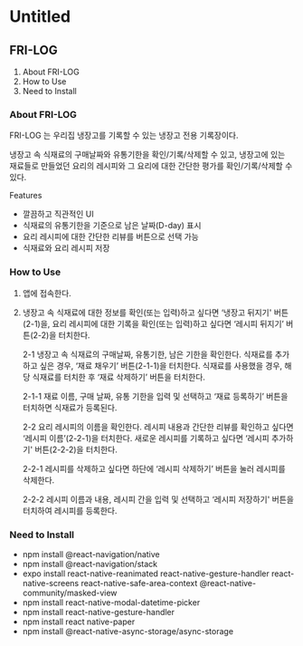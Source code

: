 # Untitled

## FRI-LOG

1. About FRI-LOG
2. How to Use
3. Need to Install

### About FRI-LOG

FRI-LOG 는 우리집 냉장고를 기록할 수 있는 냉장고 전용 기록장이다.

냉장고 속 식재료의 구매날짜와 유통기한을 확인/기록/삭제할 수 있고, 냉장고에 있는 재료들로 만들었던 요리의 레시피와 그 요리에 대한 간단한 평가를 확인/기록/삭제할 수 있다.

Features

- 깔끔하고 직관적인 UI
- 식재료의 유통기한을 기준으로 남은 날짜(D-day) 표시
- 요리 레시피에 대한 간단한 리뷰를 버튼으로 선택 가능
- 식재료와 요리 레시피 저장

### How to Use

1. 앱에 접속한다.
2. 냉장고 속 식재료에 대한 정보를 확인(또는 입력)하고 싶다면 ‘냉장고 뒤지기' 버튼(2-1)을, 요리 레시피에 대한 기록을 확인(또는 입력)하고 싶다면 ‘레시피 뒤지기’ 버튼(2-2)을 터치한다.
    
    2-1 냉장고 속 식재료의 구매날짜, 유통기한, 남은 기한을 확인한다. 식재료를 추가하고 싶은 경우, ‘재료 채우기’ 버튼(2-1-1)을 터치한다. 식재료를 사용했을 경우, 해당 식재료를 터치한 후 ‘재료 삭제하기’ 버튼을 터치한다.
    
    2-1-1 재료 이름, 구매 날짜, 유통 기한을 입력 및 선택하고 ‘재료 등록하기’ 버튼을 터치하면 식재료가 등록된다.
    
    2-2 요리 레시피의 이름을 확인한다. 레시피 내용과 간단한 리뷰를 확인하고 싶다면 ‘레시피 이름’(2-2-1)을 터치한다. 새로운 레시피를 기록하고 싶다면 ‘레시피 추가하기' 버튼(2-2-2)을 터치한다.
    
    2-2-1 레시피를 삭제하고 싶다면 하단에 ‘레시피 삭제하기’ 버튼을 눌러 레시피를 삭제한다.
    
    2-2-2 레시피 이름과 내용, 레시피 간을 입력 및 선택하고 ‘레시피 저장하기' 버튼을 터치하여 레시피를 등록한다.
    

### Need to Install

- npm install @react-navigation/native
- npm install @react-navigation/stack
- expo install react-native-reanimated react-native-gesture-handler react-native-screens react-native-safe-area-context @react-native-community/masked-view
- npm install react-native-modal-datetime-picker
- npm install react-native-gesture-handler
- npm install react native-paper
- npm install @react-native-async-storage/async-storage

